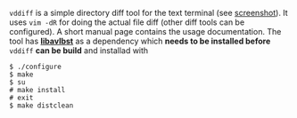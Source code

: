 `vddiff` is a simple directory diff tool for the text terminal (see
[screenshot](http://n-t-roff.github.io/vddiff)).
It uses `vim -dR` for doing the actual file diff
(other diff tools can be configured).
A short manual page contains the usage documentation.
The tool has
**[libavlbst](https://github.com/n-t-roff/libavlbst)**
as a dependency which **needs to be installed before** `vddiff` **can be
build** and installad with
```
$ ./configure
$ make
$ su
# make install
# exit
$ make distclean
```
